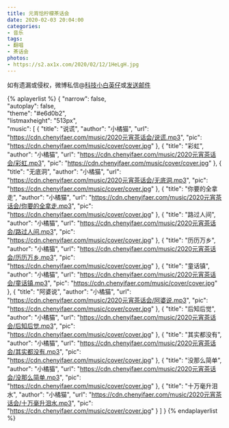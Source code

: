 ```yaml
---
title: 元宵恰柠檬茶话会
date: 2020-02-03 20:04:00
categories:
- 音乐
tags:
- 翻唱
- 茶话会
photos: 
- https://s2.ax1x.com/2020/02/12/1HeLgH.jpg
---
```


如有遗漏或侵权，微博私信@<a href="https://weibo.com/kjxbyz" target="_blank">科技小白英仔</a>或<a href="mailto:me@chenyifaer.com" target="_blank">发送邮件</a>

<!--more-->

{% aplayerlist %}
{
    "narrow": false,                          
    "autoplay": false,                         
    "theme": "#e6d0b2",	  
    "listmaxheight": "513px",                    
    "music": [
        {
            "title": "说谎",
            "author": "小橘猫",
            "url": "https://cdn.chenyifaer.com/music/2020元宵茶话会/说谎.mp3",
            "pic": "https://cdn.chenyifaer.com/music/cover/cover.jpg"
        },
        {
            "title": "彩虹",
            "author": "小橘猫",
            "url": "https://cdn.chenyifaer.com/music/2020元宵茶话会/彩虹.mp3",
            "pic": "https://cdn.chenyifaer.com/music/cover/cover.jpg"
        },
        {
            "title": "无底洞",
            "author": "小橘猫",
            "url": "https://cdn.chenyifaer.com/music/2020元宵茶话会/无底洞.mp3",
            "pic": "https://cdn.chenyifaer.com/music/cover/cover.jpg"
        },
        {
            "title": "你要的全拿走",
            "author": "小橘猫",
            "url": "https://cdn.chenyifaer.com/music/2020元宵茶话会/你要的全拿走.mp3",
            "pic": "https://cdn.chenyifaer.com/music/cover/cover.jpg"
        },
        {
            "title": "路过人间",
            "author": "小橘猫",
            "url": "https://cdn.chenyifaer.com/music/2020元宵茶话会/路过人间.mp3",
            "pic": "https://cdn.chenyifaer.com/music/cover/cover.jpg"
        },
        {
            "title": "历历万乡",
            "author": "小橘猫",
            "url": "https://cdn.chenyifaer.com/music/2020元宵茶话会/历历万乡.mp3",
            "pic": "https://cdn.chenyifaer.com/music/cover/cover.jpg"
        },
        {
            "title": "童话镇",
            "author": "小橘猫",
            "url": "https://cdn.chenyifaer.com/music/2020元宵茶话会/童话镇.mp3",
            "pic": "https://cdn.chenyifaer.com/music/cover/cover.jpg"
        },
        {
            "title": "阿婆说",
            "author": "小橘猫",
            "url": "https://cdn.chenyifaer.com/music/2020元宵茶话会/阿婆说.mp3",
            "pic": "https://cdn.chenyifaer.com/music/cover/cover.jpg"
        },
        {
            "title": "后知后觉",
            "author": "小橘猫",
            "url": "https://cdn.chenyifaer.com/music/2020元宵茶话会/后知后觉.mp3",
            "pic": "https://cdn.chenyifaer.com/music/cover/cover.jpg"
        },
        {
            "title": "其实都没有",
            "author": "小橘猫",
            "url": "https://cdn.chenyifaer.com/music/2020元宵茶话会/其实都没有.mp3",
            "pic": "https://cdn.chenyifaer.com/music/cover/cover.jpg"
        },
        {
            "title": "没那么简单",
            "author": "小橘猫",
            "url": "https://cdn.chenyifaer.com/music/2020元宵茶话会/没那么简单.mp3",
            "pic": "https://cdn.chenyifaer.com/music/cover/cover.jpg"
        },
        {
            "title": "十万毫升泪水",
            "author": "小橘猫",
            "url": "https://cdn.chenyifaer.com/music/2020元宵茶话会/十万毫升泪水.mp3",
            "pic": "https://cdn.chenyifaer.com/music/cover/cover.jpg"
        }
    ]
}
{% endaplayerlist %}